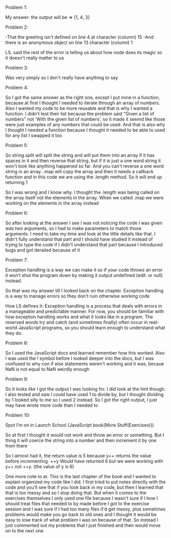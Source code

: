 Problem 1:

My answer: the output will be => [1, 4, 3]

Problem 2:

-That the greeting isn't defined on line 4 at character (column) 15
-And there is an anonymous object on line 13 character (column) 1

LS. said the rest of the error is telling us about how node does its magic so it doesn't really matter to us

Problem 3:

Was very simply so I don't really have anything to say

Problem 4:

So I got the same answer as the right one,
 except I put mine in a function,
  because at first I thought I needed to iterate through an array of numbers.
Also I wanted my code to be more reusable and that is why I wanted a function.
I didn't test their list because the problem said "Given a list of numbers" not 'With the given list of numbers',
so it made it seemd like those were just examples of any numbers that could be used. And that is also why I thought I
needed a function because I thought it needed to be able to used for any list I swapped it too

Problem 5:

So string.split will split the string and will put them into an array if it has spaces in it and then reverse that string.
but if it is just a one word string it won't look like anything happened so far.
And you can't reverse a one word string in an array.
.map will copy the array and then it needs a callback function and in this code we are using the .length method.
So it will end up returning 1

So I was wrong and I know why. I thought the .length was being called on the array itself not the elements in the array.
When we called .map we were working on the elements in the array instead

Problem 6:

So after looking at the answer I see I was not noticing the code I was given was two arguments,
 so I had to make parameters to match those arguments. I need to take my time and look at the little details like that.
 I didn't fully understand that part and I should have studied it instead of trying to type the code
  if I didn't understand that part because I introduced bugs and got derailed because of it

Problem 7:

Exception handling is a way we can make it so if your code throws an error it won’t shut
the program down by making it output undefined (edit: or null) instead.

So that was my answer till I looked back on the chapter. Exception handling is a way to manage errors so they don't
ruin otherwise working code

How LS defines it: Exception handling is a process that deals with errors in a manageable and predictable manner.
 For now, you should be familiar with how exception handling works and what it looks like in a program.
  The reserved words try and catch (and sometimes finally) often occur in real-world JavaScript programs,
   so you should learn enough to understand what they do.

Problem 8:

So I used the JavaScript docs and learned remember how this worked. Also I was used the ! symbol before I looked deeper
into the docs, but I was confused to why con if else statements weren't working and it was, becaue NaN is not equal to
NaN weirdly enough

Problem 9:

So it looks like I got the output I was looking for. I did look at the hint though.
I also tested and saw I could have used 1 to divide by,
 but I thought dividing by 1 looked silly to me so I used 2 instead.
So I got the right output, I just may have wrote more code than I needed to

Problem 10:

Spot I’m on in Launch School (JavaScript book(More Stuff(Exercises)))

So at first I thought it would not work and throw an error or something.
But I thing it will coerce the string into a number and then increment it by one from there

So I almost had it, the return value is 5 because y++ returns the value before incrementing.
 ++y Would have returned 6 but we were working with y++ not ++y. (the value of y is 6)

One more note to at. This is the last chapter of the book and I wanted to explain organized my code like I did.
I first tried to put notes directly with the code and you'll see that if you look back in my code,
 but then I learned that that is too messy and so I stop doing that. But when it comes to the exercises themselves
 I only used one file because I wasn't sure if I how I should treat files that needed to by made before I got to the
 exercise session and I was sure if I had too many files it'd get messy, plus sometimes problems would make you go back
 to old ones and I thought it would be easy to lose track of what problem I was on because of that. So instead I just
 commented out my problems that I just finished and then would move on to the next one
